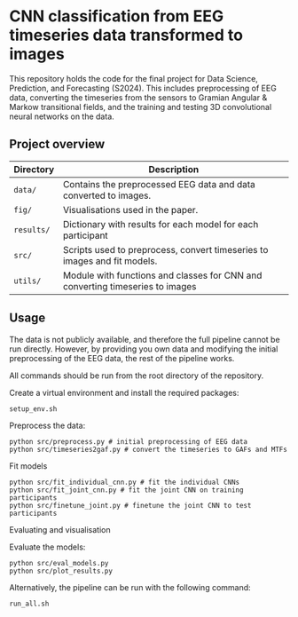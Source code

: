 # CNN classification from EEG timeseries data transformed to images
This repository holds the code for the final project for Data Science, Prediction, and Forecasting (S2024). This includes preprocessing of EEG data, converting the timeseries from the sensors to Gramian Angular & Markow transitional fields, and the training and testing 3D convolutional neural networks on the data.

## Project overview

| Directory               | Description |
|---------------------------|-------------|
| `data/`                   | Contains the preprocessed EEG data and data converted to images.|
| `fig/`                    | Visualisations used in the paper. |
| `results/`                | Dictionary with results for each model for each participant|
| `src/`                    | Scripts used to preprocess, convert timeseries to images and fit models. |
| `utils/`                  | Module with functions and classes for CNN and converting timeseries to images |

## Usage

The data is not publicly available, and therefore the full pipeline cannot be run directly. However, by providing you own data and modifying the initial preprocessing of the EEG data, the rest of the pipeline works. 

All commands should be run from the root directory of the repository.

Create a virtual environment and install the required packages:
```
setup_env.sh
```

Preprocess the data:
```
python src/preprocess.py # initial preprocessing of EEG data
python src/timeseries2gaf.py # convert the timeseries to GAFs and MTFs
```

Fit models
```
python src/fit_individual_cnn.py # fit the individual CNNs 
python src/fit_joint_cnn.py # fit the joint CNN on training participants
python src/finetune_joint.py # finetune the joint CNN to test participants
```

Evaluating and visualisation

Evaluate the models:
```
python src/eval_models.py
python src/plot_results.py
```


Alternatively, the pipeline can be run with the following command:
```
run_all.sh
```